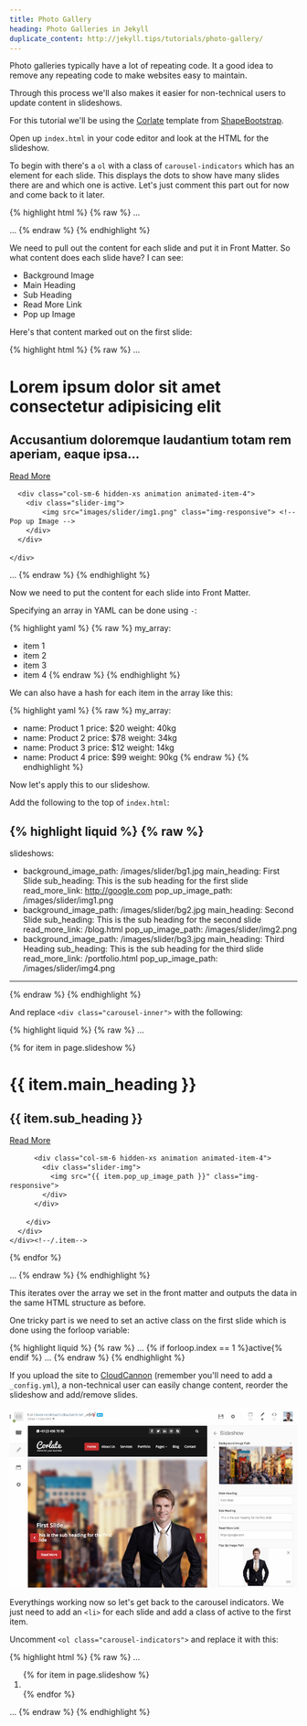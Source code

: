 ```yaml
---
title: Photo Gallery
heading: Photo Galleries in Jekyll
duplicate_content: http://jekyll.tips/tutorials/photo-gallery/
---
```


Photo galleries typically have a lot of repeating code. It a good idea to remove any repeating code to make websites easy to maintain.

Through this process we'll also makes it easier for non-technical users to update content in slideshows.

For this tutorial we'll be using the [Corlate](http://shapebootstrap.net/download?id=439) template from [ShapeBootstrap](http://shapebootstrap.net/).

Open up `index.html` in your code editor and look at the HTML for the slideshow.

To begin with there's a `ol` with a class of `carousel-indicators` which has an element for each slide. This displays the dots to show have many slides there are and which one is active. Let's just comment this part out for now and come back to it later.

{% highlight html %}
{% raw %}
...
<!--<ol class="carousel-indicators">
    <li data-target="#main-slider" data-slide-to="0" class="active"></li>
    <li data-target="#main-slider" data-slide-to="1"></li>
    <li data-target="#main-slider" data-slide-to="2"></li>
</ol>-->
...
{% endraw %}
{% endhighlight %}

We need to pull out the content for each slide and put it in Front Matter. So what content does each slide have? I can see:

* Background Image
* Main Heading
* Sub Heading
* Read More Link
* Pop up Image

Here's that content marked out on the first slide:

{% highlight html %}
{% raw %}
...
<div class="item active" style="background-image: url(images/slider/bg1.jpg)"> <!-- Background Image -->
  <div class="container">
    <div class="row slide-margin">
      <div class="col-sm-6">
        <div class="carousel-content">
          <h1 class="animation animated-item-1">Lorem ipsum dolor sit amet consectetur adipisicing elit</h1> <!-- Main Heading -->
          <h2 class="animation animated-item-2">Accusantium doloremque laudantium totam rem aperiam, eaque ipsa...</h2> <!-- Sub Heading -->
          <a class="btn-slide animation animated-item-3" href="#">Read More</a> <!-- Read More Link -->
        </div>
      </div>

      <div class="col-sm-6 hidden-xs animation animated-item-4">
        <div class="slider-img">
            <img src="images/slider/img1.png" class="img-responsive"> <!-- Pop up Image -->
        </div>
      </div>

    </div>
  </div>
</div>
...
{% endraw %}
{% endhighlight %}

Now we need to put the content for each slide into Front Matter.

Specifying an array in YAML can be done using `-`:

{% highlight yaml %}
{% raw %}
my_array:
  - item 1
  - item 2
  - item 3
  - item 4
{% endraw %}
{% endhighlight %}

We can also have a hash for each item in the array like this:

{% highlight yaml %}
{% raw %}
my_array:
  - name: Product 1
    price: $20
    weight: 40kg
  - name: Product 2
    price: $78
    weight: 34kg
  - name: Product 3
    price: $12
    weight: 14kg
  - name: Product 4
    price: $99
    weight: 90kg
{% endraw %}
{% endhighlight %}

Now let's apply this to our slideshow.

Add the following to the top of `index.html`:

{% highlight liquid %}
{% raw %}
---
slideshows:
  - background_image_path: /images/slider/bg1.jpg
    main_heading: First Slide
    sub_heading: This is the sub heading for the first slide
    read_more_link: http://google.com
    pop_up_image_path: /images/slider/img1.png
  - background_image_path: /images/slider/bg2.jpg
    main_heading: Second Slide
    sub_heading: This is the sub heading for the second slide
    read_more_link: /blog.html
    pop_up_image_path: /images/slider/img2.png
  - background_image_path: /images/slider/bg3.jpg
    main_heading: Third Heading
    sub_heading: This is the sub heading for the third slide
    read_more_link: /portfolio.html
    pop_up_image_path: /images/slider/img4.png
---
{% endraw %}
{% endhighlight %}

And replace `<div class="carousel-inner">` with the following:

{% highlight liquid %}
{% raw %}
...
<div class="carousel-inner">
  {% for item in page.slideshow %}
    <div class="item {% if forloop.index == 1 %}active{% endif %}" style="background-image: url({{ item.background_image_path }})">
      <div class="container">
        <div class="row slide-margin">
          <div class="col-sm-6">
            <div class="carousel-content">
              <h1 class="animation animated-item-1">{{ item.main_heading }}</h1>
              <h2 class="animation animated-item-2">{{ item.sub_heading }}</h2>
              <a class="btn-slide animation animated-item-3" href="{{ item.read_more_link }}">Read More</a>
            </div>
          </div>

          <div class="col-sm-6 hidden-xs animation animated-item-4">
            <div class="slider-img">
              <img src="{{ item.pop_up_image_path }}" class="img-responsive">
            </div>
          </div>

        </div>
      </div>
    </div><!--/.item-->
  {% endfor %}
</div><!--/.carousel-inner-->
...
{% endraw %}
{% endhighlight %}

This iterates over the array we set in the front matter and outputs the data in the same HTML structure as before.

One tricky part is we need to set an active class on the first slide which is done using the forloop variable:

{% highlight liquid %}
{% raw %}
...
{% if forloop.index == 1 %}active{% endif %}
...
{% endraw %}
{% endhighlight %}

If you upload the site to [CloudCannon](http://cloudcannon.com) (remember you'll need to add a `_config.yml`), a non-technical user can easily change content, reorder the slideshow and add/remove slides.

![CloudCannon Front Matter](/img/tutorials/slideshow/cloudcannon.png)

Everythings working now so let's get back to the carousel indicators. We just need to add an `<li>` for each slide and add a class of active to the first item.

Uncomment `<ol class="carousel-indicators">` and replace it with this:

{% highlight html %}
{% raw %}
...
<ol class="carousel-indicators">
    {% for item in page.slideshow %}
      <li data-target="#main-slider" data-slide-to="{{ forloop.index0 }}" {% if forloop.index == 1 %}class="active"{% endif %}></li>
    {% endfor %}
</ol>
...
{% endraw %}
{% endhighlight %}

